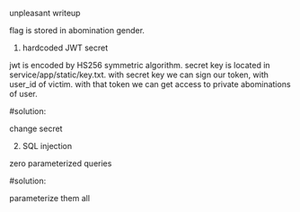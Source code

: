 unpleasant writeup

flag is stored in abomination gender.

1. hardcoded JWT secret

jwt is encoded by HS256 symmetric algorithm.
secret key is located in service/app/static/key.txt.
with secret key we can sign our token, with user_id of victim.
with that token we can get access to private abominations of user.

#solution:

change secret


2. SQL injection

zero parameterized queries

#solution:

parameterize them all
